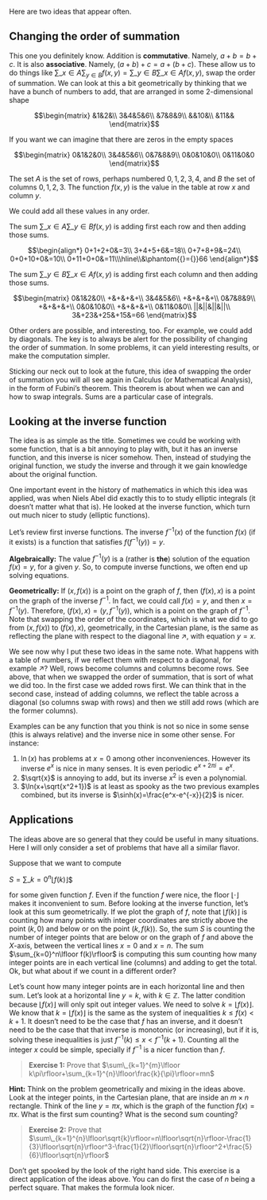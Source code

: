 Here are two ideas that appear often.

## Changing the order of summation


This one you definitely know. Addition is **commutative**. Namely, $a+b=b+c$. It is also **associative**. Namely, $(a+b)+c=a+(b+c)$. These allow us to do things like $\sum\_{x\in A}\sum_{y\in B}f(x,y)=\sum\_{y\in B}\sum\_{x\in A}f(x,y)$, swap the order of summation. We can look at this a bit geometrically by thinking that we have a bunch of numbers to add, that are arranged in some $2$-dimensional shape

$$\begin{matrix} &1&2&\\ 3&4&5&6\\ &7&8&9\\ &&10&\\ &11&& \end{matrix}$$

If you want we can imagine that there are zeros in the empty spaces

$$\begin{matrix} 0&1&2&0\\ 3&4&5&6\\ 0&7&8&9\\ 0&0&10&0\\ 0&11&0&0 \end{matrix}$$

The set $A$ is the set of rows, perhaps numbered $0,1,2,3,4$, and $B$ the set of columns $0,1,2,3$. The function $f(x,y)$ is the value in the table at row $x$ and column $y$.

We could add all these values in any order.

The sum $\sum\_{x\in A}\sum\_{y\in B}f(x,y)$ is adding first each row and then adding those sums.

$$\begin{align*} 0+1+2+0&=3\\ 3+4+5+6&=18\\ 0+7+8+9&=24\\ 0+0+10+0&=10\\ 0+11+0+0&=11\\\hline\\&\phantom{{}={}}66 \end{align*}$$

The sum $\sum\_{y\in B}\sum\_{x\in A}f(x,y)$ is adding first each column and then adding those sums.

$$\begin{matrix} 0&1&2&0\\ +&+&+&+\\ 3&4&5&6\\ +&+&+&+\\ 0&7&8&9\\ +&+&+&+\\ 0&0&10&0\\ +&+&+&+\\ 0&11&0&0\\ ||&||&||&||\\ 3&+23&+25&+15&=66 \end{matrix}$$

Other orders are possible, and interesting, too. For example, we could add by diagonals. The key is to always be alert for the possibility of changing the order of summation. In some problems, it can yield interesting results, or make the computation simpler.

Sticking our neck out to look at the future, this idea of swapping the order of summation you will all see again in Calculus (or Mathematical Analysis), in the form of Fubini’s theorem. This theorem is about when we can and how to swap integrals. Sums are a particular case of integrals.

## Looking at the inverse function


The idea is as simple as the title. Sometimes we could be working with some function, that is a bit annoying to play with, but it has an inverse function, and this inverse is nicer somehow. Then, instead of studying the original function, we study the inverse and through it we gain knowledge about the original function.

One important event in the history of mathematics in which this idea was applied, was when Niels Abel did exactly this to to study elliptic integrals (it doesn’t matter what that is). He looked at the inverse function, which turn out much nicer to study (elliptic functions).

Let’s review first inverse functions. The inverse $f^{-1}(x)$ of the function $f(x)$ (if it exists) is a function that satisfies $f(f^{-1}(y))=y$.

**Algebraically:** The value $f^{-1}(y)$ is a (rather is **the**) solution of the equation $f(x)=y$, for a given $y$. So, to compute inverse functions, we often end up solving equations.

**Geometrically:** If $(x,f(x))$ is a point on the graph of $f$, then $(f(x),x)$ is a point on the graph of the inverse $f^{-1}$. In fact, we could call $f(x)=y$, and then $x=f^{-1}(y)$. Therefore, $(f(x),x)=(y,f^{-1}(y))$, which is a point on the graph of $f^{-1}$. Note that swapping the order of the coordinates, which is what we did to go from $(x,f(x))$ to $(f(x),x)$, geometrically, in the Cartesian plane, is the same as reflecting the plane with respect to the diagonal line $\nearrow$, with equation $y=x$.

We see now why I put these two ideas in the same note. What happens with a table of numbers, if we reflect them with respect to a diagonal, for example $\nearrow$? Well, rows become columns and columns become rows. See above, that when we swapped the order of summation, that is sort of what we did too. In the first case we added rows first. We can think that in the second case, instead of adding columns, we reflect the table across a diagonal (so columns swap with rows) and then we still add rows (which are the former columns).

Examples can be any function that you think is not so nice in some sense (this is always relative) and the inverse nice in some other sense. For instance:

1.  $\ln(x)$ has problems at $x=0$ among other inconveniences. However its inverse $e^x$ is nice in many senses. It is even periodic $e^{x+2\pi i}=e^x$.
2.  $\sqrt{x}$ is annoying to add, but its inverse $x^2$ is even a polynomial.
3.  $\ln(x+\sqrt{x^2+1})$ is at least as spooky as the two previous examples combined, but its inverse is $\sinh(x)=\frac{e^x-e^{-x}}{2}$ is nicer.

## Applications

The ideas above are so general that they could be useful in many situations. Here I will only consider a set of problems that have all a similar flavor.

Suppose that we want to compute

$S=\sum\_{k=0}^n\lfloor f(k)\rfloor$$

for some given function $f$. Even if the function $f$ were nice, the floor $\lfloor\cdot\rfloor$ makes it inconvenient to sum. Before looking at the inverse function, let’s look at this sum geometrically. If we plot the graph of $f$, note that $\lfloor f(k)\rfloor$ is counting how many points with integer coordinates are strictly above the point $(k,0)$ and below or on the point $(k, f(k))$. So, the sum $S$ is counting the number of integer points that are below or on the graph of $f$ and above the $X$-axis, between the vertical lines $x=0$ and $x=n$. The sum $\sum_{k=0}^n\lfloor f(k)\rfloor$ is computing this sum counting how many integer points are in each vertical line (columns) and adding to get the total. Ok, but what about if we count in a different order?

Let’s count how many integer points are in each horizontal line and then sum. Let’s look at a horizontal line $y=k$, with $k\in\mathbb{Z}$. The latter condition because $\lfloor f(x)\rfloor$ will only spit out integer values. We need to solve $k=\lfloor f(x)\rfloor$. We know that $k=\lfloor f(x)\rfloor$ is the same as the system of inequalities $k\leq f(x)<k+1$. It doesn’t need to be the case that $f$ has an inverse, and it doesn’t need to be the case that that inverse is monotonic (or increasing), but if it is, solving these inequalities is just $f^{-1}(k)\leq x<f^{-1}(k+1)$. Counting all the integer $x$ could be simple, specially if $f^{-1}$ is a nicer function than $f$.

> **Exercise 1:** Prove that $\sum\_{k=1}^{m}\lfloor k\pi\rfloor+\sum_{k=1}^{n}\lfloor\frac{k}{\pi}\rfloor=mn$

**Hint:** Think on the problem geometrically and mixing in the ideas above. Look at the integer points, in the Cartesian plane, that are inside an $m\times n$ rectangle. Think of the line $y=\pi x$, which is the graph of the function $f(x)=\pi x$. What is the first sum counting? What is the second sum counting?

> **Exercise 2:** Prove that $\sum\_{k=1}^{n}\lfloor\sqrt{k}\rfloor=n\lfloor\sqrt{n}\rfloor-\frac{1}{3}\lfloor\sqrt{n}\rfloor^3-\frac{1}{2}\lfloor\sqrt{n}\rfloor^2+\frac{5}{6}\lfloor\sqrt{n}\rfloor$

Don’t get spooked by the look of the right hand side. This exercise is a direct application of the ideas above. You can do first the case of $n$ being a perfect square. That makes the formula look nicer.
